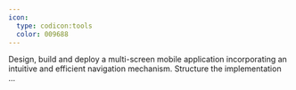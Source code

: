 ```yaml
---
icon:
  type: codicon:tools
  color: 009688
---
```


Design, build and deploy a multi-screen mobile application incorporating an intuitive and efficient navigation mechanism. Structure the implementation ... 
